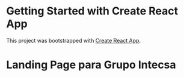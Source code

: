 # Getting Started with Create React App

This project was bootstrapped with [Create React App](https://github.com/facebook/create-react-app).


# Landing Page para Grupo Intecsa
